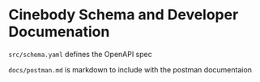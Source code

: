 # Cinebody Schema and Developer Documenation

`src/schema.yaml` defines the OpenAPI spec

`docs/postman.md` is markdown to include with the postman documentaion
